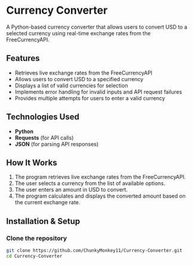 # Currency Converter

A Python-based currency converter that allows users to convert USD to a selected currency using real-time exchange rates from the FreeCurrencyAPI.

## Features

- Retrieves live exchange rates from the FreeCurrencyAPI
- Allows users to convert USD to a specified currency
- Displays a list of valid currencies for selection
- Implements error handling for invalid inputs and API request failures
- Provides multiple attempts for users to enter a valid currency

## Technologies Used

- **Python**
- **Requests** (for API calls)
- **JSON** (for parsing API responses)

## How It Works

1. The program retrieves live exchange rates from the FreeCurrencyAPI.
2. The user selects a currency from the list of available options.
3. The user enters an amount in USD to convert.
4. The program calculates and displays the converted amount based on the current exchange rate.

## Installation & Setup

### Clone the repository
```bash
git clone https://github.com/ChunkyMonkey11/Currency-Converter.git
cd Currency-Converter
